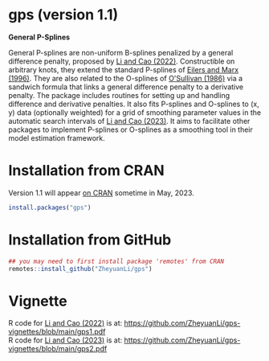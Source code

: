 # gps (version 1.1)

**General P-Splines**

General P-splines are non-uniform B-splines penalized by a general difference penalty, proposed by [Li and Cao (2022)](https://arxiv.org/abs/2201.06808). Constructible on arbitrary knots, they extend the standard P-splines of [Eilers and Marx (1996)](https://doi.org/10.1214/ss/1038425655). They are also related to the O-splines of [O'Sullivan (1986)](https://doi.org/10.1214/ss/1177013525) via a sandwich formula that links a general difference penalty to a derivative penalty. The package includes routines for setting up and handling difference and derivative penalties. It also fits P-splines and O-splines to (x, y) data (optionally weighted) for a grid of smoothing parameter values in the automatic search intervals of [Li and Cao (2023)](https://doi.org/10.1007/s11222-022-10178-z). It aims to facilitate other packages to implement P-splines or O-splines as a smoothing tool in their model estimation framework.

# Installation from CRAN

Version 1.1 will appear [on CRAN](https://CRAN.R-project.org/package=gps) sometime in May, 2023.

```r
install.packages("gps")
```

# Installation from GitHub

```r
## you may need to first install package 'remotes' from CRAN
remotes::install_github("ZheyuanLi/gps")
```

# Vignette

R code for [Li and Cao (2022)](https://arxiv.org/abs/2201.06808) is at: https://github.com/ZheyuanLi/gps-vignettes/blob/main/gps1.pdf</br>
R code for [Li and Cao (2023)](https://doi.org/10.1007/s11222-022-10178-z) is at: https://github.com/ZheyuanLi/gps-vignettes/blob/main/gps2.pdf

